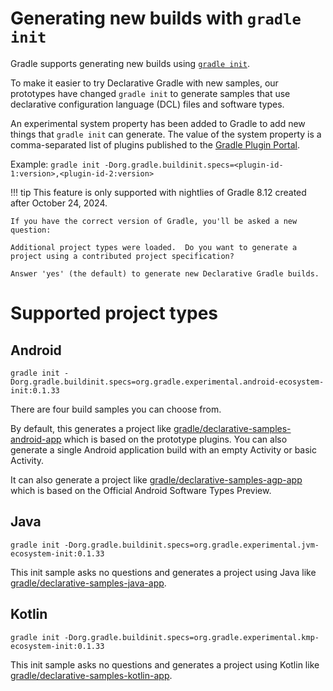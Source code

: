 # Generating new builds with `gradle init` 

Gradle supports generating new builds using [`gradle init`](https://docs.gradle.org/current/userguide/build_init_plugin.html). 

To make it easier to try Declarative Gradle with new samples, our prototypes have changed `gradle init` to generate samples that use declarative configuration language (DCL) files and software types.

An experimental system property has been added to Gradle to add new things that `gradle init` can generate. The value of the system property is a comma-separated list of plugins published to the [Gradle Plugin Portal](https://plugins.gradle.org/).

Example: `gradle init -Dorg.gradle.buildinit.specs=<plugin-id-1:version>,<plugin-id-2:version>`

!!! tip
    This feature is only supported with nightlies of Gradle 8.12 created after October 24, 2024. 

    If you have the correct version of Gradle, you'll be asked a new question:

    Additional project types were loaded.  Do you want to generate a project using a contributed project specification?

    Answer 'yes' (the default) to generate new Declarative Gradle builds.

# Supported project types

## Android 

`gradle init -Dorg.gradle.buildinit.specs=org.gradle.experimental.android-ecosystem-init:0.1.33`

There are four build samples you can choose from.

By default, this generates a project like [gradle/declarative-samples-android-app](https://github.com/gradle/declarative-samples-android-app) which is based on the prototype plugins. You can also generate a single Android application build with an empty Activity or basic Activity.

It can also generate a project like  [gradle/declarative-samples-agp-app](https://github.com/gradle/declarative-samples-agp-app) which is based on the Official Android Software Types Preview.

## Java 

`gradle init -Dorg.gradle.buildinit.specs=org.gradle.experimental.jvm-ecosystem-init:0.1.33`

This init sample asks no questions and generates a project using Java like [gradle/declarative-samples-java-app](https://github.com/gradle/declarative-samples-java-app).

## Kotlin 

`gradle init -Dorg.gradle.buildinit.specs=org.gradle.experimental.kmp-ecosystem-init:0.1.33`

This init sample asks no questions and generates a project using Kotlin like [gradle/declarative-samples-kotlin-app](https://github.com/gradle/declarative-samples-kotlin-app).
